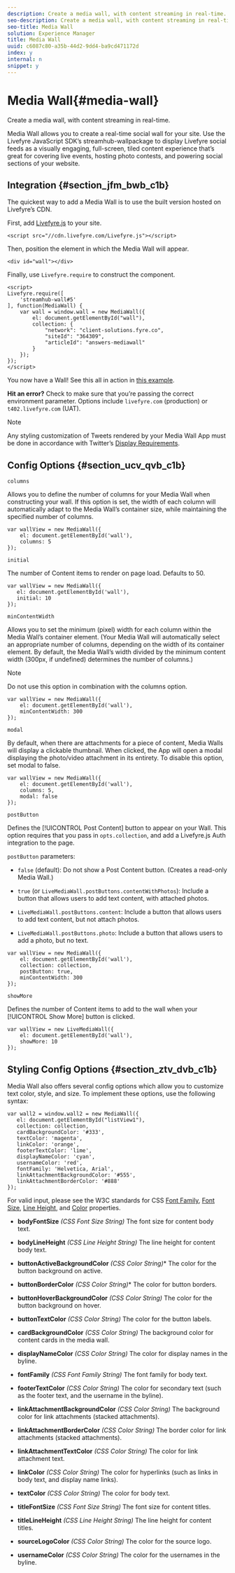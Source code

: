 ```yaml
---
description: Create a media wall, with content streaming in real-time.
seo-description: Create a media wall, with content streaming in real-time.
seo-title: Media Wall
solution: Experience Manager
title: Media Wall
uuid: c6087c80-a35b-44d2-9dd4-ba9cd471172d
index: y
internal: n
snippet: y
---
```


# Media Wall{#media-wall}

Create a media wall, with content streaming in real-time.

Media Wall allows you to create a real-time social wall for your site. Use the Livefyre JavaScript SDK’s streamhub-wallpackage to display Livefyre social feeds as a visually engaging, full-screen, tiled content experience that’s great for covering live events, hosting photo contests, and powering social sections of your website.

## Integration {#section_jfm_bwb_c1b}

The quickest way to add a Media Wall is to use the built version hosted on Livefyre’s CDN.

First, add [Livefyre.js](https://github.com/Livefyre/Livefyre.js) to your site.

```
<script src="//cdn.livefyre.com/Livefyre.js"></script> 
```

Then, position the element in which the Media Wall will appear.

```
<div id="wall"></div>
```

Finally, use `Livefyre.require` to construct the component.

```
<script> 
Livefyre.require([ 
    'streamhub-wall#5' 
], function(MediaWall) {     
    var wall = window.wall = new MediaWall({ 
        el: document.getElementById("wall"), 
        collection: { 
            "network": "client-solutions.fyre.co", 
            "siteId": "364309", 
            "articleId": "answers-mediawall" 
        } 
    }); 
}); 
</script>
```

You now have a Wall! See this all in action in [this example](https://codepen.io/gobengo/pen/dFwDL).

**Hit an error?** Check to make sure that you’re passing the correct environment parameter. Options include `livefyre.com` (production) or `t402.livefyre.com` (UAT).

>[!NOTE]
>
>Any styling customization of Tweets rendered by your Media Wall App must be done in accordance with Twitter’s [Display Requirements](https://dev.twitter.com/terms/display-requirements).

## Config Options {#section_ucv_qvb_c1b}

`columns`

Allows you to define the number of columns for your Media Wall when constructing your wall. If this option is set, the width of each column will automatically adapt to the Media Wall’s container size, while maintaining the specified number of columns.

```
var wallView = new MediaWall({ 
    el: document.getElementById('wall'), 
    columns: 5 
});
```

`initial`

The number of Content items to render on page load. Defaults to 50.

```
var wallView = new MediaWall({ 
   el: document.getElementById('wall'), 
   initial: 10 
});
```

`minContentWidth`

Allows you to set the minimum (pixel) width for each column within the Media Wall’s container element. (Your Media Wall will automatically select an appropriate number of columns, depending on the width of its container element. By default, the Media Wall’s width divided by the minimum content width (300px, if undefined) determines the number of columns.)

>[!NOTE]
>
>Do not use this option in combination with the columns option.

```
var wallView = new MediaWall({ 
    el: document.getElementById('wall'), 
    minContentWidth: 300 
});
```

`modal`

By default, when there are attachments for a piece of content, Media Walls will display a clickable thumbnail. When clicked, the App will open a modal displaying the photo/video attachment in its entirety. To disable this option, set modal to false.

```
var wallView = new MediaWall({ 
    el: document.getElementById('wall'), 
    columns: 5, 
    modal: false 
});
```

`postButton`

Defines the [!UICONTROL Post Content] button to appear on your Wall. This option requires that you pass in `opts.collection`, and add a Livefyre.js Auth integration to the page.

`postButton` parameters:

* `false` (default): Do not show a Post Content button. (Creates a read-only Media Wall.) 
* `true` (or `LiveMediaWall.postButtons.contentWithPhotos`): Include a button that allows users to add text content, with attached photos. 

* `LiveMediaWall.postButtons.content`: Include a button that allows users to add text content, but not attach photos. 
* `LiveMediaWall.postButtons.photo`: Include a button that allows users to add a photo, but no text.

```
var wallView = new MediaWall({ 
    el: document.getElementById('wall'), 
    collection: collection, 
    postButton: true, 
    minContentWidth: 300 
});
```

`showMore`

Defines the number of Content items to add to the wall when your [!UICONTROL Show More] button is clicked.

```
var wallView = new LiveMediaWall({ 
    el: document.getElementById('wall'), 
    showMore: 10 
});
```

## Styling Config Options {#section_ztv_dvb_c1b}

Media Wall also offers several config options which allow you to customize text color, style, and size. To implement these options, use the following syntax:

```
var wall2 = window.wall2 = new MediaWall({ 
   el: document.getElementById("listView1"), 
   collection: collection, 
   cardBackgroundColor: '#333', 
   textColor: 'magenta', 
   linkColor: 'orange', 
   footerTextColor: 'lime', 
   displayNameColor: 'cyan', 
   usernameColor: 'red', 
   fontFamily: 'Helvetica, Arial', 
   linkAttachmentBackgroundColor: '#555', 
   linkAttachmentBorderColor: '#888' 
}); 

```

For valid input, please see the W3C standards for CSS [Font Family](https://www.w3.org/TR/CSS2/fonts.html#propdef-font-family), [Font Size](https://www.w3.org/TR/CSS2/fonts.html#font-size-props), [Line Height,](https://www.w3.org/TR/CSS2/visudet.html#propdef-line-height) and [Color](https://www.w3.org/TR/css3-color/#colorunits) properties. 

* **bodyFontSize** *(CSS Font Size String)* The font size for content body text.

* **bodyLineHeight** *(CSS Line Height String)* The line height for content body text.

* **buttonActiveBackgroundColor** *(CSS Color String)** The color for the button background on active.

* **buttonBorderColor** *(CSS Color String)** The color for button borders.

* **buttonHoverBackgroundColor** *(CSS Color String)* The color for the button background on hover.

* **buttonTextColor** *(CSS Color String)* The color for the button labels.

* **cardBackgroundColor** *(CSS Color String)* The background color for content cards in the media wall.

* **displayNameColor** *(CSS Color String)* The color for display names in the byline.

* **fontFamily** *(CSS Font Family String)* The font family for body text.

* **footerTextColor** *(CSS Color String)* The color for secondary text (such as the footer text, and the username in the byline).

* **linkAttachmentBackgroundColor** *(CSS Color String)* The background color for link attachments (stacked attachments).

* **linkAttachmentBorderColor** *(CSS Color String)* The border color for link attachments (stacked attachments).

* **linkAttachmentTextColor** *(CSS Color String)* The color for link attachment text.

* **linkColor** *(CSS Color String)* The color for hyperlinks (such as links in body text, and display name links).

* **textColor** *(CSS Color String)* The color for body text.

* **titleFontSize** *(CSS Font Size String)* The font size for content titles.

* **titleLineHeight** *(CSS Line Height String)* The line height for content titles.

* **sourceLogoColor** *(CSS Color String)* The color for the source logo.

* **usernameColor** *(CSS Color String)* The color for the usernames in the byline.

